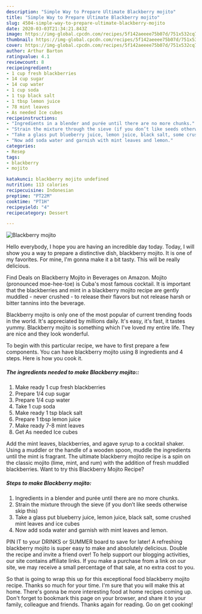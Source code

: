 ```yaml
---
description: "Simple Way to Prepare Ultimate Blackberry mojito"
title: "Simple Way to Prepare Ultimate Blackberry mojito"
slug: 4504-simple-way-to-prepare-ultimate-blackberry-mojito
date: 2020-03-03T21:34:21.843Z
image: https://img-global.cpcdn.com/recipes/5f142aeeee75b07d/751x532cq70/blackberry-mojito-recipe-main-photo.jpg
thumbnail: https://img-global.cpcdn.com/recipes/5f142aeeee75b07d/751x532cq70/blackberry-mojito-recipe-main-photo.jpg
cover: https://img-global.cpcdn.com/recipes/5f142aeeee75b07d/751x532cq70/blackberry-mojito-recipe-main-photo.jpg
author: Arthur Barton
ratingvalue: 4.1
reviewcount: 8
recipeingredient:
- 1 cup fresh blackberries
- 14 cup sugar
- 14 cup water
- 1 cup soda
- 1 tsp black salt
- 1 tbsp lemon juice
- 78 mint leaves
- As needed Ice cubes
recipeinstructions:
- "Ingredients in a blender and purée until there are no more chunks."
- "Strain the mixture through the sieve (if you don’t like seeds otherwise skip this)"
- "Take a glass put blueberry juice, lemon juice, black salt, some crushed mint leaves and ice cubes"
- "Now add soda water and garnish with mint leaves and lemon."
categories:
- Resep
tags:
- blackberry
- mojito

katakunci: blackberry mojito undefined
nutrition: 113 calories
recipecuisine: Indonesian
preptime: "PT22M"
cooktime: "PT1H"
recipeyield: "4"
recipecategory: Dessert

---
```



![Blackberry mojito](https://img-global.cpcdn.com/recipes/5f142aeeee75b07d/751x532cq70/blackberry-mojito-recipe-main-photo.jpg)

Hello everybody, I hope you are having an incredible day today. Today, I will show you a way to prepare a distinctive dish, blackberry mojito. It is one of my favorites. For mine, I'm gonna make it a bit tasty. This will be really delicious.

Find Deals on Blackberry Mojito in Beverages on Amazon. Mojito (pronounced moe-hee-toe) is Cuba&#39;s most famous cocktail. It is important that the blackberries and mint in a blackberry mojito recipe are gently muddled - never crushed - to release their flavors but not release harsh or bitter tannins into the beverage.

Blackberry mojito is only one of the most popular of current trending foods in the world. It's appreciated by millions daily. It's easy, it's fast, it tastes yummy. Blackberry mojito is something which I've loved my entire life. They are nice and they look wonderful.


To begin with this particular recipe, we have to first prepare a few components. You can have blackberry mojito using 8 ingredients and 4 steps. Here is how you cook it.

##### The ingredients needed to make Blackberry mojito::

1. Make ready 1 cup fresh blackberries
1. Prepare 1/4 cup sugar
1. Prepare 1/4 cup water
1. Take 1 cup soda
1. Make ready 1 tsp black salt
1. Prepare 1 tbsp lemon juice
1. Make ready 7-8 mint leaves
1. Get As needed Ice cubes


Add the mint leaves, blackberries, and agave syrup to a cocktail shaker. Using a muddler or the handle of a wooden spoon, muddle the ingredients until the mint is fragrant. The ultimate blackberry mojito recipe is a spin on the classic mojito (lime, mint, and rum) with the addition of fresh muddled blackberries. Want to try this Blackberry Mojito Recipe? 

##### Steps to make Blackberry mojito:

1. Ingredients in a blender and purée until there are no more chunks.
1. Strain the mixture through the sieve (if you don’t like seeds otherwise skip this)
1. Take a glass put blueberry juice, lemon juice, black salt, some crushed mint leaves and ice cubes
1. Now add soda water and garnish with mint leaves and lemon.


PIN IT to your DRINKS or SUMMER board to save for later! A refreshing blackberry mojito is super easy to make and absolutely delicious. Double the recipe and invite a friend over! To help support our blogging activities, our site contains affiliate links. If you make a purchase from a link on our site, we may receive a small percentage of that sale, at no extra cost to you. 

So that is going to wrap this up for this exceptional food blackberry mojito recipe. Thanks so much for your time. I'm sure that you will make this at home. There's gonna be more interesting food at home recipes coming up. Don't forget to bookmark this page on your browser, and share it to your family, colleague and friends. Thanks again for reading. Go on get cooking!
